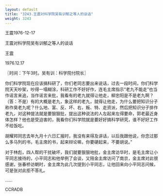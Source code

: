 ```yaml
---
layout: default
title: "3243.王震对科学院吴有训郁之等人的谈话"
weight: 3243
---
```


王震1976-12-17

王震对科学院吴有训郁之等人的谈话

王震

1976.12.17

〖时间：下午3时。吴有训：科学院付院长〗

你们科学院现在应该搞科研了，你们老同志要出来说话，过去一段时间，你们科学院天天吵架，吵得一塌糊涂，科研工作不好好作，连毛主席指示“老九不能走”也当作谣言来追，当作谣言来批，我看有的老九就得让他走，柳忠阳是不是老九啊？（答：不是）有的大概是老九，象这样的老九，就得让他走，为什么要把知识分子称作臭老九呢？什么地、富、反、坏、右，叛、特、走资派，然后把知识分子排作老九，对这种提法就是要狠狠批，提出这种说法的人左起来左得要命，郭老最近身体怎样？他也是受迫害的，我看你们科学院就是要好好搞科学研究，谁不好好工作不给饭吃。

胡耀邦同志去年九月十六日汇报时，我没有来得及讲话，以后我跟他说，你念过那么多马列的书，毛主席的书，起来辩论嘛，你要硬起来，不要胡说。”

对于林彪，四人帮的干扰破坏，我们就要狠狠地批，金主席访华时，是毛主席让小平同志接待的，小平同志和他举例了会谈，又陪金主席访问了南京，金主席对此很感谢，张春桥访朝时，金主席为此几次提到小平同志，让他回来向小平同志问候，可是张对此拒不答礼。

……

CCRADB

